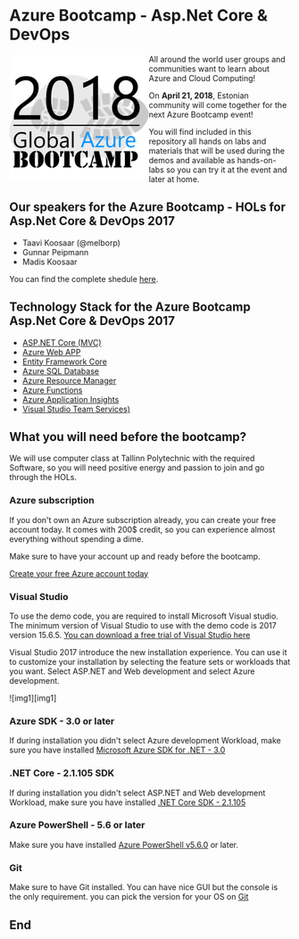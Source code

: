 # Azure Bootcamp - Asp.Net Core & DevOps

<img align="left" src="Media/logo-2018-500x444.png" width="250">

All around the world user groups and communities want to learn about Azure and Cloud Computing!

On **April 21, 2018**, Estonian community will come together for the next Azure Bootcamp event!

You will find included in this repository all hands on labs and materials that will be used during the demos and available as hands-on-labs so you can try it at the event and later at home.

## Our speakers for the Azure Bootcamp - HOLs for Asp.Net Core & DevOps 2017

- Taavi Koosaar (@melborp)
- Gunnar Peipmann
- Madis Koosaar

You can find the complete shedule [here](./Schedule.md).

## Technology Stack for the Azure Bootcamp Asp.Net Core & DevOps 2017

- [ASP.NET Core (MVC)](https://www.asp.net/core)
- [Azure Web APP](https://azure.microsoft.com/en-ca/services/app-service/web/)
- [Entity Framework Core](https://docs.microsoft.com/en-us/ef/#pivot=efcore)
- [Azure SQL Database](https://azure.microsoft.com/en-us/services/sql-database/)
- [Azure Resource Manager](https://docs.microsoft.com/en-us/azure/azure-resource-manager/resource-group-overview)
- [Azure Functions](https://azure.microsoft.com/en-us/services/functions/)
- [Azure Application Insights](https://azure.microsoft.com/en-us/services/application-insights/)
- [Visual Studio Team Services)](https://www.visualstudio.com/team-services/)

## What you will need before the bootcamp?
We will use computer class at Tallinn Polytechnic with the required Software, so you will need positive energy and passion to join and go through the HOLs. 

### Azure subscription
If you don't own an Azure subscription already, you can create your free account today. It comes with 200$ credit, so you can experience almost everything without spending a dime.

Make sure to have your account up and ready before the bootcamp.

[Create your free Azure account today](https://azure.microsoft.com/en-us/free/)

### Visual Studio
To use the demo code, you are required to install Microsoft Visual studio. The minimum version of Visual Studio to use with the demo code is 2017 version 15.6.5. [You can download a free trial of Visual Studio here](https://www.visualstudio.com/en-us/news/releasenotes/vs2017-relnotes)

Visual Studio 2017 introduce the new installation experience. You can use it to customize your installation by selecting the feature sets or workloads that you want. Select ASP.NET and Web development and select Azure development. 

![img1][img1]

### Azure SDK - 3.0 or later
If during installation you didn't select Azure development Workload, make sure you have installed [Microsoft Azure SDK for .NET - 3.0](https://www.microsoft.com/en-us/download/details.aspx?id=54917)

### .NET Core - 2.1.105 SDK
If during installation you didn't select ASP.NET and Web development Workload, make sure you have installed [.NET Core SDK - 2.1.105](https://www.microsoft.com/net/download/windows)

### Azure PowerShell - 5.6 or later
Make sure you have installed [Azure PowerShell v5.6.0](https://github.com/Azure/azure-powershell/releases/tag/v5.6.0-March2018) or later.

### Git
Make sure to have Git installed. You can have nice GUI but the console is the only requirement. you can pick the version for your OS on [Git](https://git-scm.com/downloads)

## End